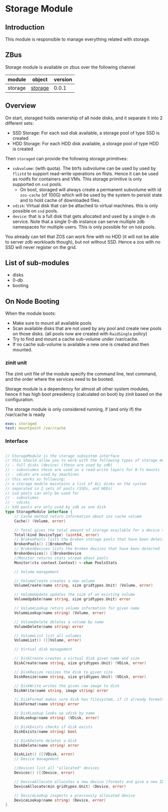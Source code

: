<h1> Storage Module</h1>

## Introduction

This module is responsible to manage everything related with storage. 

## ZBus

Storage module is available on zbus over the following channel

| module | object | version |
|--------|--------|---------|
| storage|[storage](#interface)| 0.0.1|


## Overview

On start, storaged holds ownership of all node disks, and it separate it into 2 different sets:

- SSD Storage: For each ssd disk available, a storage pool of type SSD is created
- HDD Storage: For each HDD disk available, a storage pool of type HDD is created


Then `storaged` can provide the following storage primitives:
- `subvolume`: (with quota). The btrfs subvolume can be used by used by `flistd` to support read-write operations on flists. Hence it can be used as rootfs for containers and VMs. This storage primitive is only supported on `ssd` pools.
    - On boot, storaged will always create a permanent subvolume with id `zos-cache` (of 100G) which will be used by the system to persist state and to hold cache of downloaded files.
- `vdisk`: Virtual disk that can be attached to virtual machines. this is only possible on `ssd` pools.
- `device`: that is a full disk that gets allocated and used by a single `0-db` service. Note that a single 0-db instance can serve multiple zdb namespaces for multiple users. This is only possible for on `hdd` pools.

You already can tell that ZOS can work fine with no HDD (it will not be able to server zdb workloads though), but not without SSD. Hence a zos with no SSD will never register on the grid.

## List of sub-modules

- disks
- 0-db
- booting

## On Node Booting

When the module boots:

- Make sure to mount all available pools
- Scan available disks that are not used by any pool and create new pools on those disks. (all pools now are created with `RaidSingle` policy)
- Try to find and mount a cache sub-volume under /var/cache.
- If no cache sub-volume is available a new one is created and then mounted.

### zinit unit

The zinit unit file of the module specify the command line,  test command, and the order where the services need to be booted.

Storage module is a dependency for almost all other system modules, hence it has high boot presidency (calculated on boot) by zinit based on the configuration.

The storage module is only considered running, if (and only if) the /var/cache is ready

```yaml
exec: storaged
test: mountpoint /var/cache
```

### Interface

```go

// StorageModule is the storage subsystem interface
// this should allow you to work with the following types of storage medium
// - full disks (device) (these are used by zdb)
// - subvolumes these are used as a read-write layers for 0-fs mounts
// - vdisks are used by zmachines
// this works as following:
// a storage module maintains a list of ALL disks on the system
// separated in 2 sets of pools (SSDs, and HDDs)
// ssd pools can only be used for
// - subvolumes
// - vdisks
// hdd pools are only used by zdb as one disk
type StorageModule interface {
	// Cache method return information about zos cache volume
	Cache() (Volume, error)

	// Total gives the total amount of storage available for a device type
	Total(kind DeviceType) (uint64, error)
	// BrokenPools lists the broken storage pools that have been detected
	BrokenPools() []BrokenPool
	// BrokenDevices lists the broken devices that have been detected
	BrokenDevices() []BrokenDevice
	//Monitor returns stats stream about pools
	Monitor(ctx context.Context) <-chan PoolsStats

	// Volume management

	// VolumeCreate creates a new volume
	VolumeCreate(name string, size gridtypes.Unit) (Volume, error)

	// VolumeUpdate updates the size of an existing volume
	VolumeUpdate(name string, size gridtypes.Unit) error

	// VolumeLookup return volume information for given name
	VolumeLookup(name string) (Volume, error)

	// VolumeDelete deletes a volume by name
	VolumeDelete(name string) error

	// VolumeList list all volumes
	VolumeList() ([]Volume, error)

	// Virtual disk management

	// DiskCreate creates a virtual disk given name and size
	DiskCreate(name string, size gridtypes.Unit) (VDisk, error)

	// DiskResize resizes the disk to given size
	DiskResize(name string, size gridtypes.Unit) (VDisk, error)

	// DiskWrite writes the given raw image to disk
	DiskWrite(name string, image string) error

	// DiskFormat makes sure disk has filesystem, if it already formatted nothing happens
	DiskFormat(name string) error

	// DiskLookup looks up vdisk by name
	DiskLookup(name string) (VDisk, error)

	// DiskExists checks if disk exists
	DiskExists(name string) bool

	// DiskDelete deletes a disk
	DiskDelete(name string) error

	DiskList() ([]VDisk, error)
	// Device management

	//Devices list all "allocated" devices
	Devices() ([]Device, error)

	// DeviceAllocate allocates a new device (formats and give a new ID)
	DeviceAllocate(min gridtypes.Unit) (Device, error)

	// DeviceLookup inspects a previously allocated device
	DeviceLookup(name string) (Device, error)
}
```
